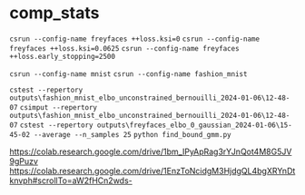 # comp_stats

`csrun --config-name freyfaces ++loss.ksi=0`
`csrun --config-name freyfaces ++loss.ksi=0.0625`
`csrun --config-name freyfaces ++loss.early_stopping=2500`

`csrun --config-name mnist`
`csrun --config-name fashion_mnist`

`cstest --repertory outputs\fashion_mnist_elbo_unconstrained_bernouilli_2024-01-06\12-48-07`
`csimput --repertory outputs\fashion_mnist_elbo_unconstrained_bernouilli_2024-01-06\12-48-07`
`cstest --repertory outputs\freyfaces_elbo_0_gaussian_2024-01-06\15-45-02 --average --n_samples 25`
`python find_bound_gmm.py`


https://colab.research.google.com/drive/1bm_IPyApRag3rYJnQot4M8G5JV9gPuzv
https://colab.research.google.com/drive/1EnzToNcidgM3HjdgQL4bgXRYnDtknvph#scrollTo=aW2fHCn2wds-

